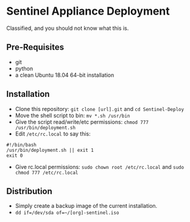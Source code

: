 # Sentinel Appliance Deployment
Classified, and you should not know what this is.

## Pre-Requisites
* git
* python
* a clean Ubuntu 18.04 64-bit installation

## Installation
* Clone this repository: `git clone [url].git` and `cd Sentinel-Deploy`
* Move the shell script to bin: `mv *.sh /usr/bin`
* Give the script read/write/etc permissions: `chmod 777 /usr/bin/deployment.sh`
* Edit `/etc/rc.local` to say this:
```
#!/bin/bash
/usr/bin/deployment.sh || exit 1
exit 0
```
* Give rc.local permissions: `sudo chown root /etc/rc.local` and `sudo chmod 777 /etc/rc.local`

## Distribution
* Simply create a backup image of the current installation.
* `dd if=/dev/sda of=~/[org]-sentinel.iso`
